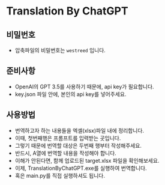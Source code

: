 # Translation By ChatGPT

## 비밀번호

- 압축파일의 비밀번호는 `westreed` 입니다.

## 준비사항

- OpenAI의 GPT 3.5를 사용하기 때문에, api key가 필요합니다.
- key.json 파일 안에, 본인의 api key를 넣어주세요.

## 사용방법

- 번역하고자 하는 내용들을 엑셀(xlsx)파일 내에 정리합니다.
- 이때, 첫번째행은 프롬프트를 입력받는 곳입니다.
- 그렇기 때문에 번역할 대상은 두번째 행부터 작성해주세요.
- 반드시, A열에 번역할 내용을 작성해야 합니다.
- 이해가 안된다면, 함께 업로드된 target.xlsx 파일을 확인해보세요.
- 이제, TranslationByChatGPT.exe를 실행하여 번역합니다.
- 혹은 main.py를 직접 실행하셔도 됩니다.
